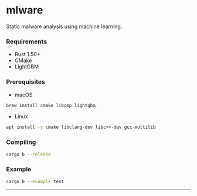 # mlware 

Static malware analysis using machine learning.

### Requirements
- Rust 1.50+
- CMake
- LightGBM

### Prerequisites

- macOS
```bash
brew install cmake libomp lightgbm
```

- Linux
```bash
apt install -y cmake libclang-dev libc++-dev gcc-multilib
```

### Compiling 
```bash
cargo b --release
```

### Example
```bash
cargo b --example test
```

---
